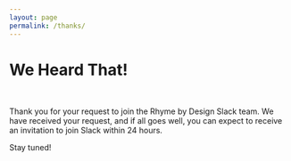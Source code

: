 ```yaml
---
layout: page
permalink: /thanks/
---
```


<h1 class="post-title" itemprop="name headline">We Heard That!</h1>

<div class="thank-you-images">
	<img src="https://raw.githubusercontent.com/rhymexdesign/rhymexdesign.github.io/master/_includes/images/rhyme_x_design_logo_grey.png" alt="">
	<img src="https://raw.githubusercontent.com/rhymexdesign/rhymexdesign.github.io/master/_images/slack.png" alt="">
</div>

Thank you for your request to join the Rhyme by Design Slack team. We have received your request, and if all goes well, you can expect to receive an invitation to join Slack within 24 hours.

Stay tuned!